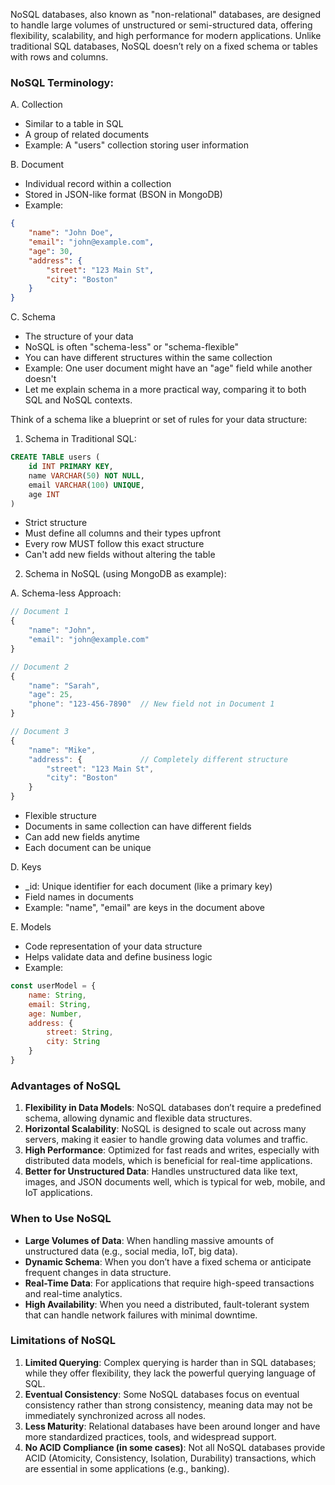 NoSQL databases, also known as "non-relational" databases, are designed to handle large volumes of unstructured or semi-structured data, offering flexibility, scalability, and high performance for modern applications. Unlike traditional SQL databases, NoSQL doesn’t rely on a fixed schema or tables with rows and columns.

### NoSQL Terminology:

A. Collection
- Similar to a table in SQL
- A group of related documents
- Example: A "users" collection storing user information

B. Document
- Individual record within a collection
- Stored in JSON-like format (BSON in MongoDB)
- Example:
```json
{
    "name": "John Doe",
    "email": "john@example.com",
    "age": 30,
    "address": {
        "street": "123 Main St",
        "city": "Boston"
    }
}
```

C. Schema
- The structure of your data
- NoSQL is often "schema-less" or "schema-flexible"
- You can have different structures within the same collection
- Example: One user document might have an "age" field while another doesn't
- Let me explain schema in a more practical way, comparing it to both SQL and NoSQL contexts.

Think of a schema like a blueprint or set of rules for your data structure:

1. Schema in Traditional SQL:
```sql
CREATE TABLE users (
    id INT PRIMARY KEY,
    name VARCHAR(50) NOT NULL,
    email VARCHAR(100) UNIQUE,
    age INT
)
```
- Strict structure
- Must define all columns and their types upfront
- Every row MUST follow this exact structure
- Can't add new fields without altering the table

2. Schema in NoSQL (using MongoDB as example):

A. Schema-less Approach:
```javascript
// Document 1
{
    "name": "John",
    "email": "john@example.com"
}

// Document 2
{
    "name": "Sarah",
    "age": 25,
    "phone": "123-456-7890"  // New field not in Document 1
}

// Document 3
{
    "name": "Mike",
    "address": {             // Completely different structure
        "street": "123 Main St",
        "city": "Boston"
    }
}
```
- Flexible structure
- Documents in same collection can have different fields
- Can add new fields anytime
- Each document can be unique

D. Keys
- _id: Unique identifier for each document (like a primary key)
- Field names in documents
- Example: "name", "email" are keys in the document above

E. Models
- Code representation of your data structure
- Helps validate data and define business logic
- Example:
```javascript
const userModel = {
    name: String,
    email: String,
    age: Number,
    address: {
        street: String,
        city: String
    }
}
```


### Advantages of NoSQL

1. **Flexibility in Data Models**: NoSQL databases don’t require a predefined schema, allowing dynamic and flexible data structures.
2. **Horizontal Scalability**: NoSQL is designed to scale out across many servers, making it easier to handle growing data volumes and traffic.
3. **High Performance**: Optimized for fast reads and writes, especially with distributed data models, which is beneficial for real-time applications.
4. **Better for Unstructured Data**: Handles unstructured data like text, images, and JSON documents well, which is typical for web, mobile, and IoT applications.

### When to Use NoSQL

- **Large Volumes of Data**: When handling massive amounts of unstructured data (e.g., social media, IoT, big data).
- **Dynamic Schema**: When you don’t have a fixed schema or anticipate frequent changes in data structure.
- **Real-Time Data**: For applications that require high-speed transactions and real-time analytics.
- **High Availability**: When you need a distributed, fault-tolerant system that can handle network failures with minimal downtime.

### Limitations of NoSQL

1. **Limited Querying**: Complex querying is harder than in SQL databases; while they offer flexibility, they lack the powerful querying language of SQL.
2. **Eventual Consistency**: Some NoSQL databases focus on eventual consistency rather than strong consistency, meaning data may not be immediately synchronized across all nodes.
3. **Less Maturity**: Relational databases have been around longer and have more standardized practices, tools, and widespread support.
4. **No ACID Compliance (in some cases)**: Not all NoSQL databases provide ACID (Atomicity, Consistency, Isolation, Durability) transactions, which are essential in some applications (e.g., banking).

